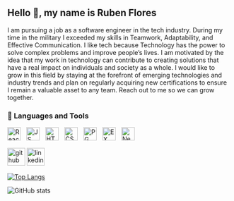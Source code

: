## Hello 👋, my name is Ruben Flores
I am pursuing a job as a software engineer in the tech industry. 
During my time in the military I exceeded my skills in Teamwork, Adaptability, and Effective Communication. 
I like tech because Technology has the power to solve complex problems and improve people’s lives. I am motivated by the idea that my work in technology can contribute to creating solutions that have a real impact on individuals and society as a whole. 
 I would like to grow in this field by staying at the forefront of emerging technologies and industry trends and plan on regularly acquiring new certifications to ensure I remain a valuable asset to any team. 
Reach out to me so we can grow together.

### 🧰 Languages and Tools 
 <img align="left" alt="React" width="30px" style="padding-right:10px" src="https://cdn.jsdelivr.net/gh/devicons/devicon@latest/icons/react/react-original-wordmark.svg" />
 <img align="left" alt="JS" width="30px" style="padding-right:10px" src="https://cdn.jsdelivr.net/gh/devicons/devicon@latest/icons/javascript/javascript-original.svg" />
 <img align="left" alt="HTML" width="30px" style="padding-right:10px" src="https://cdn.jsdelivr.net/gh/devicons/devicon@latest/icons/html5/html5-original.svg" />
 <img align="left" alt="CSS" width="30px" style="padding-right:10px" src="https://cdn.jsdelivr.net/gh/devicons/devicon@latest/icons/css3/css3-original.svg" />
 <img align="left" alt="PG" width="30px" style="padding-right:10px" src="https://cdn.jsdelivr.net/gh/devicons/devicon@latest/icons/postgresql/postgresql-original.svg" />
 <img align="left" alt="EX" width="30px" style="padding-right:10px" src="https://cdn.jsdelivr.net/gh/devicons/devicon@latest/icons/express/express-original.svg" />
 <img align="left" alt="NextJs" width="30px" style="padding-right:10px" src="https://cdn.jsdelivr.net/gh/devicons/devicon@latest/icons/nextjs/nextjs-original-wordmark.svg" />
 <br/>

##

[<img src='https://cdn.jsdelivr.net/npm/simple-icons@3.0.1/icons/github.svg' alt='github' height='40'>](https://github.com/ObiFlo1)  [<img src='https://cdn.jsdelivr.net/npm/simple-icons@3.0.1/icons/linkedin.svg' alt='linkedin' height='40'>](https://www.linkedin.com/in/rubenflores114/)  

[![Top Langs](https://github-readme-stats.vercel.app/api/top-langs/?username=ObiFlo1)](https://github.com/anuraghazra/github-readme-stats)

![GitHub stats](https://github-readme-stats.vercel.app/api?username=ObiFlo1&show_icons=true)  

